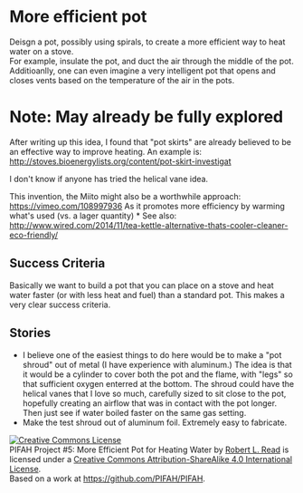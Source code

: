 # More efficient pot

Deisgn a pot, possibly using spirals, to create a more efficient way to heat water on a stove.  
For example, insulate the pot, and duct the air through the middle of the pot.  
Additioanlly, one can even imagine a very intelligent pot that opens and closes vents based on the 
temperature of the air in the pots.

# Note: May already be fully explored

After writing up this idea, I found that "pot skirts" are already believed to be an effective way to improve heating.
An example is: http://stoves.bioenergylists.org/content/pot-skirt-investigat

I don't know if anyone has tried the helical vane idea.

This invention, the Miito might also be a worthwhile approach: https://vimeo.com/108997936
As it promotes more efficiency by warming what's used (vs. a lager quantity)
    * See also: http://www.wired.com/2014/11/tea-kettle-alternative-thats-cooler-cleaner-eco-friendly/

## Success Criteria

Basically we want to build a pot that you can place on a stove and heat water faster (or with less heat and fuel)
than a standard pot. This makes a very clear success criteria.

## Stories

* I believe one of the easiest things to do here would be to make a "pot shroud" out of metal (I have experience with aluminum.)  The idea is that it would be a cylinder to cover both the pot and the flame, with "legs" so that sufficient oxygen enterred at the bottom.  The shroud could have the helical vanes that I love so much, carefully sized to sit close to the pot, hopefully creating an airflow that was in contact with the pot longer.  Then just see if water boiled faster on the same gas setting.
* Make the test shroud out of aluminum foil.  Extremely easy to fabricate.

<a rel="license" href="http://creativecommons.org/licenses/by-sa/4.0/"><img alt="Creative Commons License" style="border-width:0" src="https://i.creativecommons.org/l/by-sa/4.0/88x31.png" /></a><br /><span xmlns:dct="http://purl.org/dc/terms/" href="http://purl.org/dc/dcmitype/Text" property="dct:title" rel="dct:type">PIFAH Project #5: More Efficient Pot for Heating Water</span> by <a xmlns:cc="http://creativecommons.org/ns#" href="https://github.com/PIFAH/PIFAH" property="cc:attributionName" rel="cc:attributionURL">Robert L. Read</a> is licensed under a <a rel="license" href="http://creativecommons.org/licenses/by-sa/4.0/">Creative Commons Attribution-ShareAlike 4.0 International License</a>.<br />Based on a work at <a xmlns:dct="http://purl.org/dc/terms/" href="https://github.com/PIFAH/PIFAH" rel="dct:source">https://github.com/PIFAH/PIFAH</a>.
